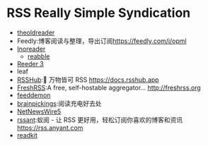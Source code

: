 # RSS Really Simple Syndication

* [theoldreader](https://theoldreader.com/)
* Feedly:博客阅读与整理，导出订阅<https://feedly.com/i/opml>
* [Inoreader](https://www.inoreader.com/dashboard)
  + [reabble](https://reabble.cn/app#/)
* [Reeder 3](http://reederapp.com/mac/)
* leaf
* [RSSHub](https://github.com/DIYgod/RSSHub):🍰 万物皆可 RSS <https://docs.rsshub.app>
* [FreshRSS](https://github.com/FreshRSS/FreshRSS):A free, self-hostable aggregator… <http://freshrss.org>
* [feeddemon](http://www.feeddemon.com/)
* [brainpickings](brainpickings.org):阅读充电好去处
* [NetNewsWire5](https://github.com/brentsimmons/NetNewsWire/releases/download/mac-5.0.2/NetNewsWire5.0.2.zip)
* [rssant](https://github.com/anyant/rssant):蚁阅 - 让 RSS 更好用，轻松订阅你喜欢的博客和资讯 <https://rss.anyant.com>
* [readkit](https://readkit.app/)
